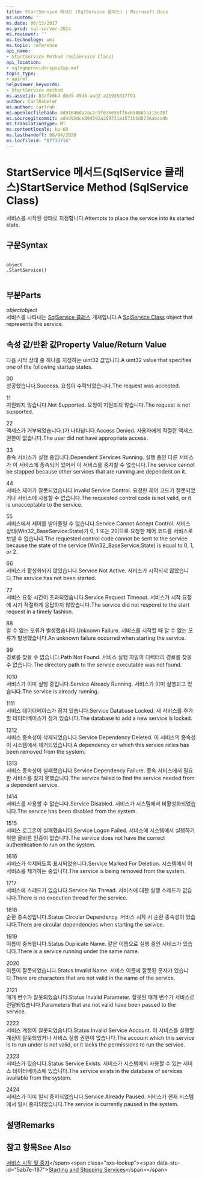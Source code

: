 ```yaml
---
title: StartService 메서드 (SqlService 클래스) | Microsoft Docs
ms.custom: ''
ms.date: 06/13/2017
ms.prod: sql-server-2014
ms.reviewer: ''
ms.technology: wmi
ms.topic: reference
api_name:
- StartService Method (SqlService Class)
api_location:
- sqlmgmproviderxpsp2up.mof
topic_type:
- apiref
helpviewer_keywords:
- StartService method
ms.assetid: 83dfb6bd-dbd5-45d8-aad2-a11926317f91
author: CarlRabeler
ms.author: carlrab
ms.openlocfilehash: 4d91646da2ac2c9f636655ff6c65808ba115e28f
ms.sourcegitcommit: ad4d92dce894592a259721a1571b1d8736abacdb
ms.translationtype: MT
ms.contentlocale: ko-KR
ms.lasthandoff: 08/04/2020
ms.locfileid: "87733716"
---
```

# <a name="startservice-method-sqlservice-class"></a><span data-ttu-id="5ab7e-102">StartService 메서드(SqlService 클래스)</span><span class="sxs-lookup"><span data-stu-id="5ab7e-102">StartService Method (SqlService Class)</span></span>
  <span data-ttu-id="5ab7e-103">서비스를 시작된 상태로 지정합니다.</span><span class="sxs-lookup"><span data-stu-id="5ab7e-103">Attempts to place the service into its started state.</span></span>  
  
## <a name="syntax"></a><span data-ttu-id="5ab7e-104">구문</span><span class="sxs-lookup"><span data-stu-id="5ab7e-104">Syntax</span></span>  
  
```  
  
object  
.StartService()  
  
```  
  
## <a name="parts"></a><span data-ttu-id="5ab7e-105">부분</span><span class="sxs-lookup"><span data-stu-id="5ab7e-105">Parts</span></span>  
 <span data-ttu-id="5ab7e-106">*object*</span><span class="sxs-lookup"><span data-stu-id="5ab7e-106">*object*</span></span>  
 <span data-ttu-id="5ab7e-107">서비스를 나타내는 [SqlService 클래스](sqlservice-class.md) 개체입니다.</span><span class="sxs-lookup"><span data-stu-id="5ab7e-107">A [SqlService Class](sqlservice-class.md) object that represents the service.</span></span>  
  
## <a name="property-valuereturn-value"></a><span data-ttu-id="5ab7e-108">속성 값/반환 값</span><span class="sxs-lookup"><span data-stu-id="5ab7e-108">Property Value/Return Value</span></span>  
 <span data-ttu-id="5ab7e-109">다음 시작 상태 중 하나를 지정하는 uint32 값입니다.</span><span class="sxs-lookup"><span data-stu-id="5ab7e-109">A uint32 value that specifies one of the following startup states.</span></span>  
  
 <span data-ttu-id="5ab7e-110">0</span><span class="sxs-lookup"><span data-stu-id="5ab7e-110">0</span></span>  
 <span data-ttu-id="5ab7e-111">성공했습니다.</span><span class="sxs-lookup"><span data-stu-id="5ab7e-111">Success.</span></span> <span data-ttu-id="5ab7e-112">요청이 수락되었습니다.</span><span class="sxs-lookup"><span data-stu-id="5ab7e-112">The request was accepted.</span></span>  
  
 <span data-ttu-id="5ab7e-113">1</span><span class="sxs-lookup"><span data-stu-id="5ab7e-113">1</span></span>  
 <span data-ttu-id="5ab7e-114">지원되지 않습니다.</span><span class="sxs-lookup"><span data-stu-id="5ab7e-114">Not Supported.</span></span> <span data-ttu-id="5ab7e-115">요청이 지원되지 않습니다.</span><span class="sxs-lookup"><span data-stu-id="5ab7e-115">The request is not supported.</span></span>  
  
 <span data-ttu-id="5ab7e-116">2</span><span class="sxs-lookup"><span data-stu-id="5ab7e-116">2</span></span>  
 <span data-ttu-id="5ab7e-117">액세스가 거부되었습니다.)가 나타납니다.</span><span class="sxs-lookup"><span data-stu-id="5ab7e-117">Access Denied.</span></span> <span data-ttu-id="5ab7e-118">사용자에게 적절한 액세스 권한이 없습니다.</span><span class="sxs-lookup"><span data-stu-id="5ab7e-118">The user did not have appropriate access.</span></span>  
  
 <span data-ttu-id="5ab7e-119">3</span><span class="sxs-lookup"><span data-stu-id="5ab7e-119">3</span></span>  
 <span data-ttu-id="5ab7e-120">종속 서비스가 실행 중입니다.</span><span class="sxs-lookup"><span data-stu-id="5ab7e-120">Dependent Services Running.</span></span> <span data-ttu-id="5ab7e-121">실행 중인 다른 서비스가 이 서비스에 종속되어 있어서 이 서비스를 중지할 수 없습니다.</span><span class="sxs-lookup"><span data-stu-id="5ab7e-121">The service cannot be stopped because other services that are running are dependent on it.</span></span>  
  
 <span data-ttu-id="5ab7e-122">4</span><span class="sxs-lookup"><span data-stu-id="5ab7e-122">4</span></span>  
 <span data-ttu-id="5ab7e-123">서비스 제어가 잘못되었습니다.</span><span class="sxs-lookup"><span data-stu-id="5ab7e-123">Invalid Service Control.</span></span> <span data-ttu-id="5ab7e-124">요청한 제어 코드가 잘못되었거나 서비스에 사용할 수 없습니다.</span><span class="sxs-lookup"><span data-stu-id="5ab7e-124">The requested control code is not valid, or it is unacceptable to the service.</span></span>  
  
 <span data-ttu-id="5ab7e-125">5</span><span class="sxs-lookup"><span data-stu-id="5ab7e-125">5</span></span>  
 <span data-ttu-id="5ab7e-126">서비스에서 제어를 받아들일 수 없습니다.</span><span class="sxs-lookup"><span data-stu-id="5ab7e-126">Service Cannot Accept Control.</span></span> <span data-ttu-id="5ab7e-127">서비스 상태(Win32_BaseService:State)가 0, 1 또는 2이므로 요청한 제어 코드를 서비스로 보낼 수 없습니다.</span><span class="sxs-lookup"><span data-stu-id="5ab7e-127">The requested control code cannot be sent to the service because the state of the service (Win32_BaseService:State) is equal to 0, 1, or 2.</span></span>  
  
 <span data-ttu-id="5ab7e-128">6</span><span class="sxs-lookup"><span data-stu-id="5ab7e-128">6</span></span>  
 <span data-ttu-id="5ab7e-129">서비스가 활성화되지 않았습니다.</span><span class="sxs-lookup"><span data-stu-id="5ab7e-129">Service Not Active.</span></span> <span data-ttu-id="5ab7e-130">서비스가 시작되지 않았습니다.</span><span class="sxs-lookup"><span data-stu-id="5ab7e-130">The service has not been started.</span></span>  
  
 <span data-ttu-id="5ab7e-131">7</span><span class="sxs-lookup"><span data-stu-id="5ab7e-131">7</span></span>  
 <span data-ttu-id="5ab7e-132">서비스 요청 시간이 초과되었습니다.</span><span class="sxs-lookup"><span data-stu-id="5ab7e-132">Service Request Timeout.</span></span> <span data-ttu-id="5ab7e-133">서비스가 시작 요청에 시기 적절하게 응답하지 않았습니다.</span><span class="sxs-lookup"><span data-stu-id="5ab7e-133">The service did not respond to the start request in a timely fashion.</span></span>  
  
 <span data-ttu-id="5ab7e-134">8</span><span class="sxs-lookup"><span data-stu-id="5ab7e-134">8</span></span>  
 <span data-ttu-id="5ab7e-135">알 수 없는 오류가 발생했습니다.</span><span class="sxs-lookup"><span data-stu-id="5ab7e-135">Unknown Failure.</span></span> <span data-ttu-id="5ab7e-136">서비스를 시작할 때 알 수 없는 오류가 발생했습니다.</span><span class="sxs-lookup"><span data-stu-id="5ab7e-136">An unknown failure occurred when starting the service.</span></span>  
  
 <span data-ttu-id="5ab7e-137">9</span><span class="sxs-lookup"><span data-stu-id="5ab7e-137">9</span></span>  
 <span data-ttu-id="5ab7e-138">경로를 찾을 수 없습니다.</span><span class="sxs-lookup"><span data-stu-id="5ab7e-138">Path Not Found.</span></span> <span data-ttu-id="5ab7e-139">서비스 실행 파일의 디렉터리 경로를 찾을 수 없습니다.</span><span class="sxs-lookup"><span data-stu-id="5ab7e-139">The directory path to the service executable was not found.</span></span>  
  
 <span data-ttu-id="5ab7e-140">10</span><span class="sxs-lookup"><span data-stu-id="5ab7e-140">10</span></span>  
 <span data-ttu-id="5ab7e-141">서비스가 이미 실행 중입니다.</span><span class="sxs-lookup"><span data-stu-id="5ab7e-141">Service Already Running.</span></span> <span data-ttu-id="5ab7e-142">서비스가 이미 실행되고 있습니다.</span><span class="sxs-lookup"><span data-stu-id="5ab7e-142">The service is already running.</span></span>  
  
 <span data-ttu-id="5ab7e-143">11</span><span class="sxs-lookup"><span data-stu-id="5ab7e-143">11</span></span>  
 <span data-ttu-id="5ab7e-144">서비스 데이터베이스가 잠겨 있습니다.</span><span class="sxs-lookup"><span data-stu-id="5ab7e-144">Service Database Locked.</span></span> <span data-ttu-id="5ab7e-145">새 서비스를 추가할 데이터베이스가 잠겨 있습니다.</span><span class="sxs-lookup"><span data-stu-id="5ab7e-145">The database to add a new service is locked.</span></span>  
  
 <span data-ttu-id="5ab7e-146">12</span><span class="sxs-lookup"><span data-stu-id="5ab7e-146">12</span></span>  
 <span data-ttu-id="5ab7e-147">서비스 종속성이 삭제되었습니다.</span><span class="sxs-lookup"><span data-stu-id="5ab7e-147">Service Dependency Deleted.</span></span> <span data-ttu-id="5ab7e-148">이 서비스의 종속성이 시스템에서 제거되었습니다.</span><span class="sxs-lookup"><span data-stu-id="5ab7e-148">A dependency on which this service relies has been removed from the system.</span></span>  
  
 <span data-ttu-id="5ab7e-149">13</span><span class="sxs-lookup"><span data-stu-id="5ab7e-149">13</span></span>  
 <span data-ttu-id="5ab7e-150">서비스 종속성이 실패했습니다.</span><span class="sxs-lookup"><span data-stu-id="5ab7e-150">Service Dependency Failure.</span></span> <span data-ttu-id="5ab7e-151">종속 서비스에서 필요한 서비스를 찾지 못했습니다.</span><span class="sxs-lookup"><span data-stu-id="5ab7e-151">The service failed to find the service needed from a dependent service.</span></span>  
  
 <span data-ttu-id="5ab7e-152">14</span><span class="sxs-lookup"><span data-stu-id="5ab7e-152">14</span></span>  
 <span data-ttu-id="5ab7e-153">서비스를 사용할 수 없습니다.</span><span class="sxs-lookup"><span data-stu-id="5ab7e-153">Service Disabled.</span></span> <span data-ttu-id="5ab7e-154">서비스가 시스템에서 비활성화되었습니다.</span><span class="sxs-lookup"><span data-stu-id="5ab7e-154">The service has been disabled from the system.</span></span>  
  
 <span data-ttu-id="5ab7e-155">15</span><span class="sxs-lookup"><span data-stu-id="5ab7e-155">15</span></span>  
 <span data-ttu-id="5ab7e-156">서비스 로그온이 실패했습니다.</span><span class="sxs-lookup"><span data-stu-id="5ab7e-156">Service Logon Failed.</span></span> <span data-ttu-id="5ab7e-157">서비스에 시스템에서 실행하기 위한 올바른 인증이 없습니다.</span><span class="sxs-lookup"><span data-stu-id="5ab7e-157">The service does not have the correct authentication to run on the system.</span></span>  
  
 <span data-ttu-id="5ab7e-158">16</span><span class="sxs-lookup"><span data-stu-id="5ab7e-158">16</span></span>  
 <span data-ttu-id="5ab7e-159">서비스가 삭제되도록 표시되었습니다.</span><span class="sxs-lookup"><span data-stu-id="5ab7e-159">Service Marked For Deletion.</span></span> <span data-ttu-id="5ab7e-160">시스템에서 이 서비스를 제거하는 중입니다.</span><span class="sxs-lookup"><span data-stu-id="5ab7e-160">The service is being removed from the system.</span></span>  
  
 <span data-ttu-id="5ab7e-161">17</span><span class="sxs-lookup"><span data-stu-id="5ab7e-161">17</span></span>  
 <span data-ttu-id="5ab7e-162">서비스에 스레드가 없습니다.</span><span class="sxs-lookup"><span data-stu-id="5ab7e-162">Service No Thread.</span></span> <span data-ttu-id="5ab7e-163">서비스에 대한 실행 스레드가 없습니다.</span><span class="sxs-lookup"><span data-stu-id="5ab7e-163">There is no execution thread for the service.</span></span>  
  
 <span data-ttu-id="5ab7e-164">18</span><span class="sxs-lookup"><span data-stu-id="5ab7e-164">18</span></span>  
 <span data-ttu-id="5ab7e-165">순환 종속성입니다.</span><span class="sxs-lookup"><span data-stu-id="5ab7e-165">Status Circular Dependency.</span></span> <span data-ttu-id="5ab7e-166">서비스 시작 시 순환 종속성이 있습니다.</span><span class="sxs-lookup"><span data-stu-id="5ab7e-166">There are circular dependencies when starting the service.</span></span>  
  
 <span data-ttu-id="5ab7e-167">19</span><span class="sxs-lookup"><span data-stu-id="5ab7e-167">19</span></span>  
 <span data-ttu-id="5ab7e-168">이름이 중복됩니다.</span><span class="sxs-lookup"><span data-stu-id="5ab7e-168">Status Duplicate Name.</span></span> <span data-ttu-id="5ab7e-169">같은 이름으로 실행 중인 서비스가 있습니다.</span><span class="sxs-lookup"><span data-stu-id="5ab7e-169">There is a service running under the same name.</span></span>  
  
 <span data-ttu-id="5ab7e-170">20</span><span class="sxs-lookup"><span data-stu-id="5ab7e-170">20</span></span>  
 <span data-ttu-id="5ab7e-171">이름이 잘못되었습니다.</span><span class="sxs-lookup"><span data-stu-id="5ab7e-171">Status Invalid Name.</span></span> <span data-ttu-id="5ab7e-172">서비스 이름에 잘못된 문자가 있습니다.</span><span class="sxs-lookup"><span data-stu-id="5ab7e-172">There are characters that are not valid in the name of the service.</span></span>  
  
 <span data-ttu-id="5ab7e-173">21</span><span class="sxs-lookup"><span data-stu-id="5ab7e-173">21</span></span>  
 <span data-ttu-id="5ab7e-174">매개 변수가 잘못되었습니다.</span><span class="sxs-lookup"><span data-stu-id="5ab7e-174">Status Invalid Parameter.</span></span> <span data-ttu-id="5ab7e-175">잘못된 매개 변수가 서비스로 전달되었습니다.</span><span class="sxs-lookup"><span data-stu-id="5ab7e-175">Parameters that are not valid have been passed to the service.</span></span>  
  
 <span data-ttu-id="5ab7e-176">22</span><span class="sxs-lookup"><span data-stu-id="5ab7e-176">22</span></span>  
 <span data-ttu-id="5ab7e-177">서비스 계정이 잘못되었습니다.</span><span class="sxs-lookup"><span data-stu-id="5ab7e-177">Status Invalid Service Account.</span></span> <span data-ttu-id="5ab7e-178">이 서비스를 실행할 계정이 잘못되었거나 서비스 실행 권한이 없습니다.</span><span class="sxs-lookup"><span data-stu-id="5ab7e-178">The account which this service is to run under is not valid, or it lacks the permissions to run the service.</span></span>  
  
 <span data-ttu-id="5ab7e-179">23</span><span class="sxs-lookup"><span data-stu-id="5ab7e-179">23</span></span>  
 <span data-ttu-id="5ab7e-180">서비스가 있습니다.</span><span class="sxs-lookup"><span data-stu-id="5ab7e-180">Status Service Exists.</span></span> <span data-ttu-id="5ab7e-181">서비스가 시스템에서 사용할 수 있는 서비스 데이터베이스에 있습니다.</span><span class="sxs-lookup"><span data-stu-id="5ab7e-181">The service exists in the database of services available from the system.</span></span>  
  
 <span data-ttu-id="5ab7e-182">24</span><span class="sxs-lookup"><span data-stu-id="5ab7e-182">24</span></span>  
 <span data-ttu-id="5ab7e-183">서비스가 이미 일시 중지되었습니다.</span><span class="sxs-lookup"><span data-stu-id="5ab7e-183">Service Already Paused.</span></span> <span data-ttu-id="5ab7e-184">서비스가 현재 시스템에서 일시 중지되었습니다.</span><span class="sxs-lookup"><span data-stu-id="5ab7e-184">The service is currently paused in the system.</span></span>  
  
## <a name="remarks"></a><span data-ttu-id="5ab7e-185">설명</span><span class="sxs-lookup"><span data-stu-id="5ab7e-185">Remarks</span></span>  
  
## <a name="see-also"></a><span data-ttu-id="5ab7e-186">참고 항목</span><span class="sxs-lookup"><span data-stu-id="5ab7e-186">See Also</span></span>  
 <span data-ttu-id="5ab7e-187">[서비스 시작 및 중지](https://technet.microsoft.com/library/ms174886\(v=sql.105\).aspx)</span><span class="sxs-lookup"><span data-stu-id="5ab7e-187">[Starting and Stopping Services](https://technet.microsoft.com/library/ms174886\(v=sql.105\).aspx)</span></span>  
  
  
